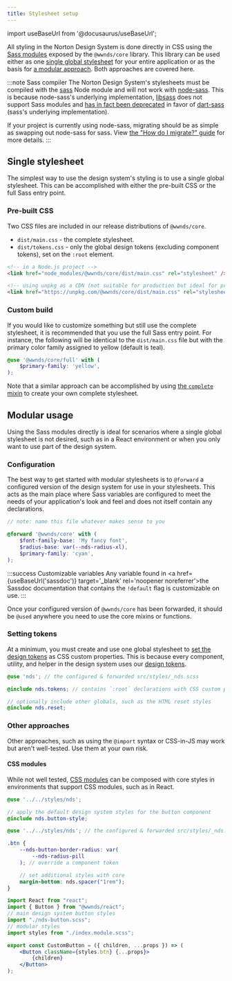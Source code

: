 ```yaml
---
title: Stylesheet setup
---
```


import useBaseUrl from '@docusaurus/useBaseUrl';

All styling in the Norton Design System is done directly in CSS using the [Sass modules](https://sass-lang.com/blog/the-module-system-is-launched) exposed by the `@wwnds/core` library.
This library can be used either as one [single global stylesheet](#single-stylesheet) for your entire application or as the basis for [a modular approach](#modular-usage).
Both approaches are covered here.

:::note Sass compiler
The Norton Design System's stylesheets must be compiled with the [sass](https://github.com/sass/sass) Node module and will not work with [node-sass](https://github.com/sass/node-sass).
This is because node-sass's underlying implementation, [libsass](https://github.com/sass/libsass) does not support Sass modules and [has in fact been deprecated](https://sass-lang.com/blog/libsass-is-deprecated) in favor of [dart-sass](https://github.com/sass/dart-sass) (sass's underlying implementation).

If your project is currently using node-sass, migrating should be as simple as swapping out node-sass for sass. View [the "How do I migrate?" guide](https://sass-lang.com/blog/libsass-is-deprecated#how-do-i-migrate) for more details.
:::

## Single stylesheet

The simplest way to use the design system's styling is to use a single global stylesheet.
This can be accomplished with either the pre-built CSS or the full Sass entry point.

### Pre-built CSS

Two CSS files are included in our release distributions of `@wwnds/core`.

- `dist/main.css` - the complete stylesheet.
- `dist/tokens.css` - only the global design tokens (excluding component tokens), set on the `:root` element.

```html
<!-- in a Node.js project -->
<link href="node_modules/@wwnds/core/dist/main.css" rel="stylesheet" />

<!-- using unpkg as a CDN (not suitable for production but ideal for prototyping) -->
<link href="https://unpkg.com/@wwnds/core/dist/main.css" rel="stylesheet" />
```

### Custom build

If you would like to customize something but still use the complete stylesheet, it is recommended that you use the full Sass entry point.
For instance, the following will be identical to the `dist/main.css` file but with the primary color family assigned to yellow (default is teal).

```scss
@use '@wwnds/core/full' with (
	$primary-family: 'yellow',
);
```

Note that a similar approach can be accomplished by using [the `complete` mixin](core-api#complete) to create your own complete stylesheet.

## Modular usage

Using the Sass modules directly is ideal for scenarios where a single global stylesheet is not desired, such as in a React environment or when you only want to use part of the design system.

### Configuration

The best way to get started with modular stylesheets is to `@forward` a configured version of the design system for use in your stylesheets.
This acts as the main place where Sass variables are configured to meet the needs of your application's look and feel and does not itself contain any declarations.

```scss title="src/styles/_nds.scss"
// note: name this file whatever makes sense to you

@forward '@wwnds/core' with (
	$font-family-base: 'My fancy font',
	$radius-base: var(--nds-radius-xl),
	$primary-family: 'cyan',
);
```

:::success Customizable variables
Any variable found in <a href={useBaseUrl('sassdoc')} target='\_blank' rel='noopener noreferrer'>the Sassdoc documentation</a> that contains the `!default` flag is customizable on use.
:::

Once your configured version of `@wwnds/core` has been forwarded, it should be `@used` anywhere you need to use the core mixins or functions.

### Setting tokens

At a minimum, you must create and use one global stylesheet to [set the design tokens](core-api#tokens) as CSS custom properties.
This is because every component, utility, and helper in the design system uses our [design tokens](/docs/foundations/design-tokens).

```scss title="src/styles/globals.scss"
@use 'nds'; // the configured & forwarded src/styles/_nds.scss

@include nds.tokens; // contains `:root` declarations with CSS custom properties

// optionally include other globals, such as the HTML reset styles
@include nds.reset;
```

### Other approaches

Other approaches, such as using the `@import` syntax or CSS-in-JS may work but aren't well-tested.
Use them at your own risk.

#### CSS modules

While not well tested, [CSS modules](https://github.com/css-modules/css-modules) can be composed with core styles in environments that support CSS modules, such as in React.

```scss title="src/components/CustomButton/nds-button.scss"
@use '../../styles/nds';

// apply the default design system styles for the button component
@include nds.button-style;
```

```scss title="src/components/CustomButton/index.module.scss"
@use '../../styles/nds'; // the configured & forwarded src/styles/_nds.scss

.btn {
	--nds-button-border-radius: var(
		--nds-radius-pill
	); // override a component token

	// set additional styles with core
	margin-bottom: nds.spacer("1rem");
}
```

```jsx title="src/components/CustomButton/index.jsx"
import React from "react";
import { Button } from "@wwnds/react";
// main design system button styles
import "./nds-button.scss";
// modular styles
import styles from "./index.module.scss";

export const CustomButton = ({ children, ...props }) => (
	<Button className={styles.btn} {...props}>
		{children}
	</Button>
);
```
